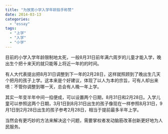 ```yaml
---
title: "为放宽小学入学年龄拍手称赞"
date: 2014-03-13
categories: 
  - "essay"
tags: 
  - "上学"
  - "入学"
  - "小学"
---
```


目前的小学入学年龄限制地太死，一般8月31日前年满六周岁的儿童才能入学，晚出生个把十来天的就只能等上将近一年的的时间。

有人大代表提出把8月31日调整到下一年的2月28日，这样就照顾到了晚出生几天个把月的孩子上学。这本来是个好建议，体现了以人为本的宗旨，可有人却出来喷：不管你调整到哪一天，总会有人晚一年上学。

其实一年变半年中间一掐便成，可以设置两个日期，8月31日和2月28日。入学儿童可以参照这两个日期，3月1日到8月31日出生的孩子像现在一样参照8月31日，9月1日到2月28日出生的孩子参考2月28日，相当于提前最多半年上学。

当然会有更巧妙的方法来解决这个问题，需要掌权者发动脑筋改革创新更好地为人民服务。
